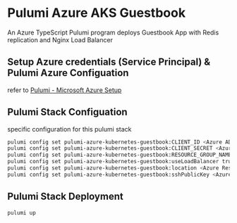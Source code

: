 # Pulumi Azure AKS Guestbook
An Azure TypeScript Pulumi program deploys Guestbook App with Redis replication and Nginx Load Balancer

## Setup Azure credentials (Service Principal) & Pulumi Azure Configuation
refer to [Pulumi - Microsoft Azure Setup](https://pulumi.io/quickstart/azure/setup.html)

## Pulumi Stack Configuation
specific configuration for this pulumi stack
```sh
pulumi config set pulumi-azure-kubernetes-guestbook:CLIENT_ID <Azure AD Application (client) ID>
pulumi config set pulumi-azure-kubernetes-guestbook:CLIENT_SECRET <Azure AD Application password> --secret
pulumi config set pulumi-azure-kubernetes-guestbook:RESOURCE_GROUP_NAME <Azure Resource Group Name>
pulumi config set pulumi-azure-kubernetes-guestbook:useLoadBalancer true
pulumi config set pulumi-azure-kubernetes-guestbook:location <Azure Resource Location>
pulumi config set pulumi-azure-kubernetes-guestbook:sshPublicKey <Azure VM SSH Access Public Key>
```

## Pulumi Stack Deployment
```sh
pulumi up
```